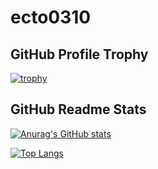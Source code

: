# ecto0310

## GitHub Profile Trophy

[![trophy](https://github-profile-trophy.vercel.app/?username=ecto0310&theme=onedark&column=7)](https://github.com/ryo-ma/github-profile-trophy)

## GitHub Readme Stats

[![Anurag's GitHub stats](https://github-readme-stats.vercel.app/api?username=ecto0310&theme=onedark&count_private=true)](https://github.com/anuraghazra/github-readme-stats)

[![Top Langs](https://github-readme-stats.vercel.app/api/top-langs/?username=ecto0310&theme=onedark&layout=compact&langs_count=10)](https://github.com/anuraghazra/github-readme-stats)
